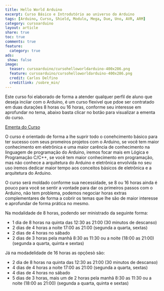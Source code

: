 ```yaml
---
title: Hello World Arduino
excerpt: Curso Básico e Introdutório ao universo do Arduino
tags: [Arduino, Curso, Shield, Modulo, Mega, Due, Uno, AVR, ARM]
category: cursoarduino
layout: article
share: true
toc: true
comments: true
feature:
  category: true
ads: 
 show: false
image:
  teaser: cursoarduino/cursohelloworldarduino-400x286.png
  feature: cursoarduino/cursohelloworldarduino-400x286.png
  credit: Carlos Delfino 
  creditlink: /sobre_min/
---
```

Este curso foi elaborado de forma a atender qualquer perfil de aluno que deseja inciiar com o Arduino, é um curso flexivel que pdoe ser contratado em duas durações 8 horas ou 16 horas, conforme seu interesse em aprofundar no tema, abaixo basta clicar no botão para visualizar a ementa do curso.

<a href="/helloworldarduino/Ementa_Curso_Hello_World_Arduino/" class="btn-success">Ementa do Curso</a>

O curso é orientado de forma a lhe suprir todo o conehcimento básico para ter sucesso com seus promeiros projetos com o Arduino, se você tem maior conhecimento em eletrônica e uma maior carência de conhecimento na linguagem de programação do Arduino, iremos focar mais em Lógica e Programação C/C++, se você tem maior conhecimento em programação, mas não conhece a arquitetura do Arduino e eletrônica envolvida no seu uso iremos dedicar maior tempo aos conceitos básicos de eletrônica e a arquitetura do Arduino.

O curso será moldado conforme sua necessidade, se 8 ou 16 horas ainda é pouco para você se sentir a vontade para dar os primeiros passos com o Arduino, não tem problema, podemos negociar horas extras complementares de forma a cobrir os temas que lhe são de maior interesse e aprofundar de forma prática no mesmo.

Na modalidade de 8 horas, podendo ser ministrado da seguinte forma:

  * 1 dia de 8 horas na quinta das 12:30 as 21:00 (30 minutos de descanso)
  * 2 dias de 4 horas a noite 17:00 as 21:00 (segunda a quarta, sextas)
  * 2 dias de 4 horas no sábado
  * 2 dias de 3 horas pela manhã 8:30 as 11:30 ou a noite (18:00 as 21:00) (segunda a quarta, quinta e sextas)

Já na modadelidade de 16 horas as opçõesò são:

  * 2 dia de 8 horas na quinta das 12:30 as 21:00 (30 minutos de descanso)
  * 4 dias de 4 horas a noite 17:00 as 21:00 (segunda a quarta, sextas)
  * 4 dias de 4 horas no sábado
  * 5 dias de 3 horas, mais um de 2 horas pela manhã 8:30 as 11:30 ou a noite (18:00 as 21:00) (segunda a quarta, quinta e sextas)
 
